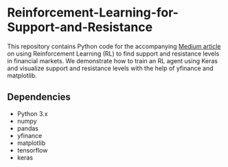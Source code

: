 # Reinforcement-Learning-for-Support-and-Resistance

This repository contains Python code for the accompanying [Medium article](https://medium.com/gradient-growth) on using Reinforcement Learning (RL) to find support and resistance levels in financial markets. We demonstrate how to train an RL agent using Keras and visualize support and resistance levels with the help of yfinance and matplotlib.

## Dependencies

- Python 3.x
- numpy
- pandas
- yfinance
- matplotlib
- tensorflow
- keras
